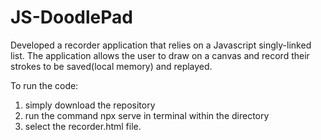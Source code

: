 # JS-DoodlePad

Developed a recorder application that relies on a Javascript singly-linked list. The application allows the user to draw on a canvas and record their strokes to be saved(local memory) and replayed.

To run the code: 
  1. simply download the repository
  2. run the command npx serve in terminal within the directory
  3. select the recorder.html file.

